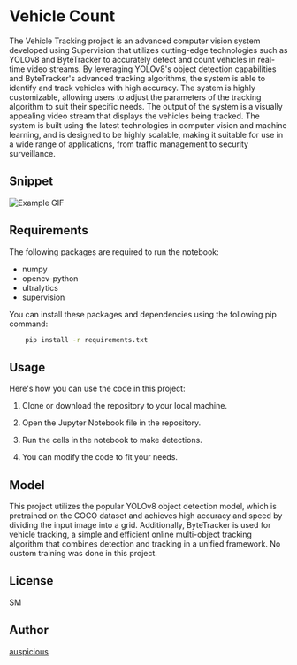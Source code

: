 
# Vehicle Count

The Vehicle Tracking project is an advanced computer vision system developed using Supervision that utilizes cutting-edge technologies such as YOLOv8 and ByteTracker to accurately detect and count vehicles in real-time video streams. By leveraging YOLOv8's object detection capabilities and ByteTracker's advanced tracking algorithms, the system is able to identify and track vehicles with high accuracy. The system is highly customizable, allowing users to adjust the parameters of the tracking algorithm to suit their specific needs. The output of the system is a visually appealing video stream that displays the vehicles being tracked. The system is built using the latest technologies in computer vision and machine learning, and is designed to be highly scalable, making it suitable for use in a wide range of applications, from traffic management to security surveillance.

## Snippet

![Example GIF](https://github.com/Umar-Saeed-97/Vehicle-Count/blob/main/Data/Example%20Results/test1.gif)

## Requirements

The following packages are required to run the notebook:

- numpy
- opencv-python
- ultralytics
- supervision

You can install these packages and dependencies using the following pip command:

```bash
    pip install -r requirements.txt
```

## Usage

Here's how you can use the code in this project:

1. Clone or download the repository to your local machine.

2. Open the Jupyter Notebook file in the repository.

3. Run the cells in the notebook to make detections.

4. You can modify the code to fit your needs.

## Model

This project utilizes the popular YOLOv8 object detection model, which is pretrained on the COCO dataset and achieves high accuracy and speed by dividing the input image into a grid. Additionally, ByteTracker is used for vehicle tracking, a simple and efficient online multi-object tracking algorithm that combines detection and tracking in a unified framework. No custom training was done in this project.

## License

SM

## Author

[auspicious](https://www.linkedin.com/in/sanjaya-maharana-363189137/)
